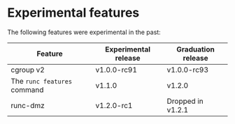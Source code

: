 # Experimental features

The following features were experimental in the past:

Feature                                  | Experimental release | Graduation release
---------------------------------------- | -------------------- | ------------------
cgroup v2                                | v1.0.0-rc91          | v1.0.0-rc93
The `runc features` command              | v1.1.0               | v1.2.0
runc-dmz                                 | v1.2.0-rc1           | Dropped in v1.2.1
